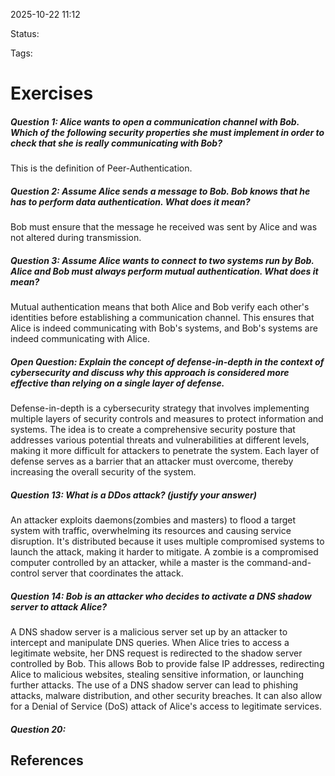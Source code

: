 
2025-10-22 11:12

Status: 

Tags:

# Exercises
##### Question 1: Alice wants to open a communication channel with Bob. Which of the following security properties she must implement in order to check that she is really communicating with Bob?
This is the definition of Peer-Authentication.
##### Question 2: Assume Alice sends a message to Bob. Bob knows that he has to perform data authentication. What does it mean?
Bob must ensure that the message he received was sent by Alice and was not altered during transmission. 
##### Question 3: Assume Alice wants to connect to two systems run by Bob. Alice and Bob must always perform mutual authentication. What does it mean?
Mutual authentication means that both Alice and Bob verify each other's identities before establishing a communication channel. This ensures that Alice is indeed communicating with Bob's systems, and Bob's systems are indeed communicating with Alice.
##### Open Question: Explain the concept of defense-in-depth in the context of cybersecurity and discuss why this approach is considered more effective than relying on a single layer of defense.
Defense-in-depth is a cybersecurity strategy that involves implementing multiple layers of security controls and measures to protect information and systems. The idea is to create a comprehensive security posture that addresses various potential threats and vulnerabilities at different levels, making it more difficult for attackers to penetrate the system. Each layer of defense serves as a barrier that an attacker must overcome, thereby increasing the overall security of the system.
##### Question 13: What is a DDos attack? (justify your answer)
An attacker exploits daemons(zombies and masters) to flood a target system with traffic, overwhelming its resources and causing service disruption. It's distributed because it uses multiple compromised systems to launch the attack, making it harder to mitigate. A zombie is a compromised computer controlled by an attacker, while a master is the command-and-control server that coordinates the attack.
##### Question 14: Bob is an attacker who decides to activate a DNS shadow server to attack Alice? 
A DNS shadow server is a malicious server set up by an attacker to intercept and manipulate DNS queries. When Alice tries to access a legitimate website, her DNS request is redirected to the shadow server controlled by Bob. This allows Bob to provide false IP addresses, redirecting Alice to malicious websites, stealing sensitive information, or launching further attacks. The use of a DNS shadow server can lead to phishing attacks, malware distribution, and other security breaches. It can also allow for a Denial of Service (DoS) attack of Alice's access to legitimate services.
##### Question 20: 



## References
